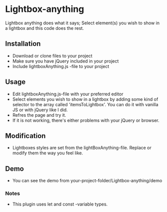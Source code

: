 # Lightbox-anything
Lightbox anything does what it says; Select element(s) you wish to show in a lightbox and this code does the rest.

## Installation
 - Download or clone files to your project
 - Make sure you have jQuery included in your project
 - Include lightboxAnything.js -file to your project

## Usage
 - Edit lightboxAnything.js-file with your preferred editor
 - Select elements you wish to show in a lightbox by adding some kind of selector to the array called 'itemsToLightbox'. You can do it with vanilla JS or with jQuery like I did.
 - Refres the page and try it.
 - If it is not working, there's either problems with your jQuery or browser.

## Modification
 - Lightboxes styles are set from the lightBoxAnything-file. Replace or modify them the way you feel like.

## Demo
 - You can see the demo from your-project-folder/Lightbox-anything/demo

### Notes
 - This plugin uses let and const -variable types.